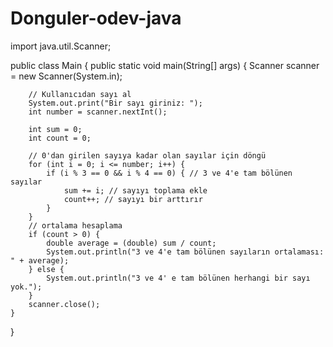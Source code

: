 # Donguler-odev-java
import java.util.Scanner;

public class Main {
    public static void main(String[] args) {
        Scanner scanner = new Scanner(System.in);

        // Kullanıcıdan sayı al
        System.out.print("Bir sayı giriniz: ");
        int number = scanner.nextInt();

        int sum = 0;
        int count = 0;

        // 0'dan girilen sayıya kadar olan sayılar için döngü
        for (int i = 0; i <= number; i++) {
            if (i % 3 == 0 && i % 4 == 0) { // 3 ve 4'e tam bölünen sayılar
                sum += i; // sayıyı toplama ekle
                count++; // sayıyı bir arttırır
            }
        }
        // ortalama hesaplama
        if (count > 0) {
            double average = (double) sum / count;
            System.out.println("3 ve 4'e tam bölünen sayıların ortalaması: " + average);
        } else {
            System.out.println("3 ve 4' e tam bölünen herhangi bir sayı yok.");
        }
        scanner.close();
    }
}
